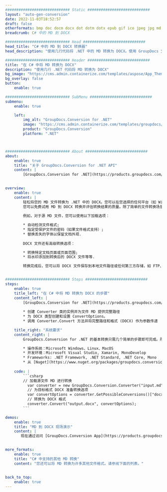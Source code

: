 ```yaml
---
############################# Static ############################
layout: "auto-gen-conversion"
date: 2022-11-03T18:52:57
draft: false
otherformats: bmp doc docm docx dot dotm dotx epub gif ico jpeg jpg md odt ott pdf png psd rtf tex tif tiff txt xps
breadcrumb: C# 中的 MD 到 DOCX

############################# Head ############################
head_title: "C# 中的 MD 到 DOCX 转换器"
head_description: "使用几行代码将 .NET 中的 MD 转换为 DOCX。使用 GroupDocs 文档转换 API 转换 160 多种文件格式。"

############################# Header ############################
title: "在 C# 中将 MD 转换为 DOCX"
description: "使用几行 .NET 代码将 MD 转换为 DOCX"
bg_image: "https://cms.admin.containerize.com/templates/aspose/App_Themes/V3/images/bg/header1.png"
bg_overlay: false
button:
    enable: true

############################# SubMenu ############################
submenu:
    enable: true

    left:
        img_alt: "GroupDocs.Conversion for .NET"
        image: "https://cms.admin.containerize.com/templates/groupdocs/images/product-logos/90x90-noborder/groupdocs-conversion-net.png"
        product: "GroupDocs.Conversion"
        platform: ".NET"



############################# About ############################
about:
    enable: true
    title: "关于 GroupDocs.Conversion for .NET API"
    content: |
        [GroupDocs.Conversion for .NET](https://products.groupdocs.com/conversion/net/)可用于转换Microsoft Word、Excel、PowerPoint、PDF、Visio等格式。 GroupDocs.Conversion 是一个独立的 API，适用于需要高性能的后端和内部系统。它不依赖于任何软件，例如 Microsoft 或 Open Office。
    

overview:
    enable: true
    content: |
        轻松将您的 MD 文件转换为 .NET 中的 DOCX。您可以在您选择的任何平台（如 Windows、Linux、macOS）中仅使用几行 C# 代码行。
        您可以免费试用 MD 到 DOCX 转换并评估转换结果的质量。除了简单的文件转换场景，您还可以尝试更高级的选项来加载源 MD 文件和保存输出 DOCX 结果。 
        
        例如，对于源 MD 文件，您可以使用以下加载选项：

        * 自动检测文件格式;
        * 指定受保护文件的密码（如果文件格式支持）;
        * 替换丢失的字体以保留文档外观.
        
        DOCX 文件还有高级转换选项：

        * 转换特定文档页面或页面范围;
        * 将水印添加到转换后的 DOCX 文件等等.

        转换完成后，您可以将 DOCX 文件保存到本地文件路径或任何第三方存储，如 FTP、Amazon S3、Google Drive、Dropbox 等。请注意 - 将 MD 转换为 DOCX 无需安装任何额外的软件 - 如 MS Office、Open Office、Adobe Acrobat Reader 等。


############################# Steps ############################
steps:
    enable: true
    title_left: "在 C# 中将 MD 转换为 DOCX 的步骤"
    content_left: |
        [GroupDocs.Conversion for .NET](https://products.groupdocs.com/conversion/net/) 使开发人员只需几行代码即可轻松地将 MD 文件转换为 DOCX。
        
        * 创建 Converter 类的实例并为文件 MD 提供完整路径
        * 为 DOCX 类型创建和设置 ConvertOptions。
        * 调用 Converter.Convert 方法并将完整路径和格式 (DOCX) 作为参数传递

    title_right: "系统要求"
    content_right: |
        GroupDocs.Conversion for .NET 的基本转换只需几个简单的步骤即可完成。所有主要平台和操作系统都支持我们的 API。在执行以下代码之前，请确保您的系统上安装了以下先决条件。

        * 操作系统：Microsoft Windows、Linux、MacOS
        * 开发环境：Microsoft Visual Studio, Xamarin, MonoDevelop
        * Frameworks: .NET Framework, .NET Standard, .NET Core, Mono
        * 从 [Nuget](https://www.nuget.org/packages/groupdocs.conversion) 获取最新的 GroupDocs.Conversion for .NET
         
    code: |
        ```csharp    
        // 加载源文件 MD 进行转换
          var converter = new GroupDocs.Conversion.Converter("input.md");
          // 为目标格式 DOCX 准备转换选项
          var convertOptions = converter.GetPossibleConversions()["docx"].ConvertOptions;
          // 转换为 DOCX 格式
          converter.Convert("output.docx", convertOptions);
        ```

demos:
    enable: true
    title: "MD 到 DOCX 现场演示"
    content: |
       现在通过访问 [GroupDocs.Conversion App](https://products.groupdocs.app/conversion/family) 网站将 MD 转换为 DOCX。在线演示具有以下优点
          

more_formats:
    enable: true
    title: "C# 中支持的其他 MD 转换"
    content: "您还可以将 MD 转换为许多其他文件格式。请参阅下面的列表。"
       
       
back_to_top:
    enable: true
---
```

